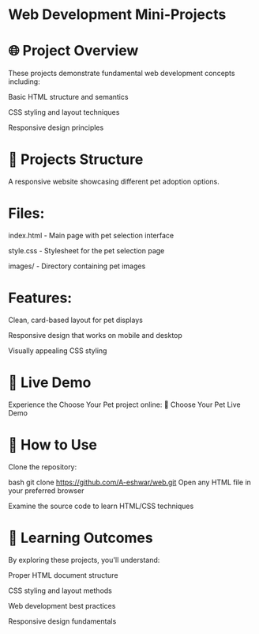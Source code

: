 # Web Development Mini-Projects

# 🌐 Project Overview
These projects demonstrate fundamental web development concepts including:

Basic HTML structure and semantics

CSS styling and layout techniques

Responsive design principles

# 📂 Projects Structure
A responsive website showcasing different pet adoption options.

# Files:

index.html - Main page with pet selection interface

style.css - Stylesheet for the pet selection page

images/ - Directory containing pet images

# Features:

Clean, card-based layout for pet displays

Responsive design that works on mobile and desktop

Visually appealing CSS styling
# 🌟 Live Demo
Experience the Choose Your Pet project online:
🔗 Choose Your Pet Live Demo

# 🚀 How to Use
Clone the repository:

bash
git clone https://github.com/A-eshwar/web.git
Open any HTML file in your preferred browser

Examine the source code to learn HTML/CSS techniques

# 📝 Learning Outcomes
By exploring these projects, you'll understand:

Proper HTML document structure

CSS styling and layout methods

Web development best practices

Responsive design fundamentals
